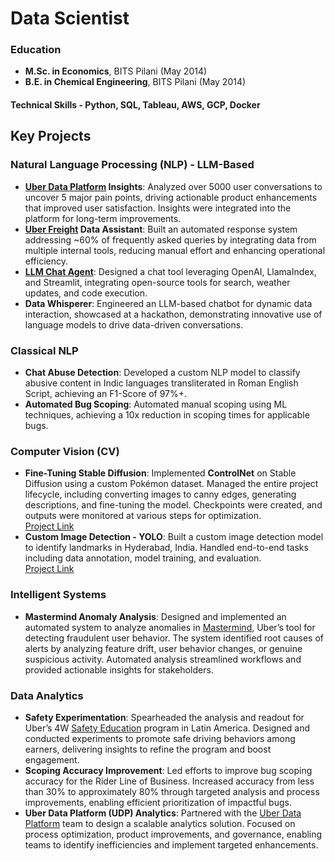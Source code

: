 # **Data Scientist**

### **Education**

- **M.Sc. in Economics**, BITS Pilani (May 2014)  
- **B.E. in Chemical Engineering**, BITS Pilani (May 2014)  


#### Technical Skills - Python, SQL, Tableau, AWS, GCP, Docker

## Key Projects

### **Natural Language Processing (NLP) - LLM-Based**
- **[Uber Data Platform](https://www.onehouse.ai/blog/diving-into-ubers-cutting-edge-data-infrastructure) Insights**: Analyzed over 5000 user conversations to uncover 5 major pain points, driving actionable product enhancements that improved user satisfaction. Insights were integrated into the platform for long-term improvements.  
- **[Uber Freight](https://www.uberfreight.com/) Data Assistant**: Built an automated response system addressing ~60% of frequently asked queries by integrating data from multiple internal tools, reducing manual effort and enhancing operational efficiency.  
- **[LLM Chat Agent](https://github.com/shariqfarhan/LLM_Frontend)**: Designed a chat tool leveraging OpenAI, LlamaIndex, and Streamlit, integrating open-source tools for search, weather updates, and code execution.  
- **Data Whisperer**: Engineered an LLM-based chatbot for dynamic data interaction, showcased at a hackathon, demonstrating innovative use of language models to drive data-driven conversations.  



### **Classical NLP**
- **Chat Abuse Detection**: Developed a custom NLP model to classify abusive content in Indic languages transliterated in Roman English Script, achieving an F1-Score of 97%+.  
- **Automated Bug Scoping**: Automated manual scoping using ML techniques, achieving a 10x reduction in scoping times for applicable bugs.  



### **Computer Vision (CV)**  
- **Fine-Tuning Stable Diffusion**: Implemented **ControlNet** on Stable Diffusion using a custom Pokémon dataset. Managed the entire project lifecycle, including converting images to canny edges, generating descriptions, and fine-tuning the model. Checkpoints were created, and outputs were monitored at various steps for optimization.  
  [Project Link](https://github.com/shariqfarhan/Explore/blob/master/Capstone/ControlNet/ReadMe.md)  
- **Custom Image Detection - YOLO**: Built a custom image detection model to identify landmarks in Hyderabad, India. Handled end-to-end tasks including data annotation, model training, and evaluation.  
  [Project Link](https://github.com/shariqfarhan/Explore/tree/master/Assignment_12)  



### **Intelligent Systems**  
- **Mastermind Anomaly Analysis**: Designed and implemented an automated system to analyze anomalies in [Mastermind](https://www.uber.com/en-IN/blog/mastermind/), Uber’s tool for detecting fraudulent user behavior. The system identified root causes of alerts by analyzing feature drift, user behavior changes, or genuine suspicious activity. Automated analysis streamlined workflows and provided actionable insights for stakeholders.  


### **Data Analytics**
- **Safety Experimentation**: Spearheaded the analysis and readout for Uber’s 4W [Safety Education](https://www.uber.com/us/en/drive/safety/tips/) program in Latin America. Designed and conducted experiments to promote safe driving behaviors among earners, delivering insights to refine the program and boost engagement.  
- **Scoping Accuracy Improvement**: Led efforts to improve bug scoping accuracy for the Rider Line of Business. Increased accuracy from less than 30% to approximately 80% through targeted analysis and process improvements, enabling efficient prioritization of impactful bugs.  
- **Uber Data Platform (UDP) Analytics**: Partnered with the [Uber Data Platform](https://www.onehouse.ai/blog/diving-into-ubers-cutting-edge-data-infrastructure) team to design a scalable analytics solution. Focused on process optimization, product improvements, and governance, enabling teams to identify inefficiencies and implement targeted enhancements.  
